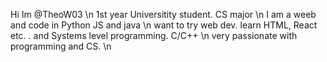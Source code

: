 Hi Im @TheoW03 \n
1st year Universitity student. CS major \n
I am a weeb and code in Python JS and java \n
want to try web dev. learn HTML, React etc. . and Systems level programming. C/C++ \n
very passionate with programming and CS.  \n

